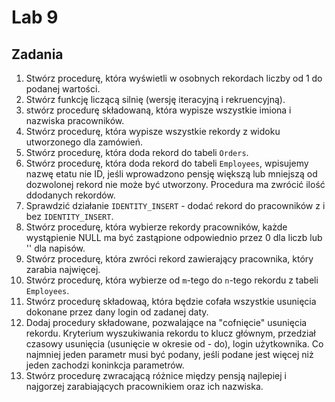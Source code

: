 # Lab 9

## Zadania
1. Stwórz procedurę, która wyświetli w osobnych rekordach liczby od 1 do podanej wartości.
2. Stwórz funkcję liczącą silnię (wersję iteracyjną i rekruencyjną).
3. stwórz procedurę składowaną, która wypisze wszystkie imiona i nazwiska  pracowników. 
4. Stwórz procedurę, która wypisze wszystkie rekordy z widoku utworzonego dla zamówień. 
5. Stwórz procedurę, która doda rekord do tabeli `Orders`.
6. Stwórz procedurę, która doda rekord do tabeli `Employees`, wpisujemy nazwę etatu nie ID, jeśli wprowadzono pensję większą lub mniejszą od dozwolonej rekord nie może być utworzony. Procedura ma zwrócić ilość ddodanych rekordów.
7. Sprawdzić działanie `IDENTITY_INSERT` - dodać rekord do pracowników z i bez `IDENTITY_INSERT`.
8. Stwórz procedurę, która wybierze rekordy pracowników, każde wystąpienie NULL ma być zastąpione odpowiednio przez 0 dla liczb lub '' dla napisów.
9. Stwórz procedurę, która zwróci rekord zawierający pracownika, który zarabia najwięcej.
10. Stwórz procedurę, która wybierze od `m`-tego do `n`-tego rekordu z tabeli `Employees`.
11. Stwórz procedurę składowaą, która będzie cofała wszystkie usunięcia dokonane przez dany login od zadanej daty.
12. Dodaj procedury składowane, pozwalające na "cofnięcie" usunięcia rekordu. Kryterium wyszukiwania rekordu to klucz głównym, przedział czasowy usunięcia (usunięcie w okresie od - do), login użytkownika. Co najmniej jeden parametr musi być podany, jeśli podane jest więcej niż jeden zachodzi koninkcja parametrów.
13. Stwórz procedurę zwracającą różnice między pensją najlepiej i najgorzej zarabiających pracownikiem oraz ich nazwiska.
